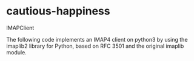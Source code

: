 # cautious-happiness
IMAPClient

The following code implements an IMAP4 client on python3 by using the imaplib2
library for Python, based on RFC 3501 and the original imaplib module.
